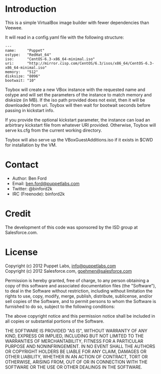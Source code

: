 Introduction
============

This is a simple VirtualBox image builder with fewer dependencies than Veewee.

It will read in a config.yaml file with the following structure:

    --- 
    name:     "Puppet"
    ostype:   "RedHat_64"
    iso:      "CentOS-6.3-x86_64-minimal.iso"
    uri:      "http://mirror.cisp.com/CentOS/6.3/isos/x86_64/CentOS-6.3-x86_64-minimal.iso"
    memory:   "512"
    disksize: "8096"
    bootwait: "10"

Toybox will create a new VBox instance with the requested name and ostype and
will set the parameters of the instance to match memory and disksize (in MB).
If the iso path provided does not exist, then it will be downloaded from uri.
Toybox will then wait for bootwait seconds before passing in kickstart info.

If you provide the optional kickstart parameter, the instance can load an arbirtrary
kickstart file from whatever URI provided. Otherwise, Toybox will serve ks.cfg
from the current working directory.

Toybox will also serve up the VBoxGuestAdditions.iso if it exists in $CWD for installation by the VM.

Contact
=======

* Author: Ben Ford
* Email: ben.ford@puppetlabs.com
* Twitter: @binford2k
* IRC (Freenode): binford2k

Credit
=======

The development of this code was sponsored by the ISD group at Salesforce.com.

License
=======

Copyright (c) 2012 Puppet Labs, info@puppetlabs.com  
Copyright (c) 2012 Salesforce.com, goehmen@salesforce.com

Permission is hereby granted, free of charge, to any person obtaining
a copy of this software and associated documentation files (the
"Software"), to deal in the Software without restriction, including
without limitation the rights to use, copy, modify, merge, publish,
distribute, sublicense, and/or sell copies of the Software, and to
permit persons to whom the Software is furnished to do so, subject to
the following conditions:

The above copyright notice and this permission notice shall be
included in all copies or substantial portions of the Software.

THE SOFTWARE IS PROVIDED "AS IS", WITHOUT WARRANTY OF ANY KIND,
EXPRESS OR IMPLIED, INCLUDING BUT NOT LIMITED TO THE WARRANTIES OF
MERCHANTABILITY, FITNESS FOR A PARTICULAR PURPOSE AND
NONINFRINGEMENT. IN NO EVENT SHALL THE AUTHORS OR COPYRIGHT HOLDERS BE
LIABLE FOR ANY CLAIM, DAMAGES OR OTHER LIABILITY, WHETHER IN AN ACTION
OF CONTRACT, TORT OR OTHERWISE, ARISING FROM, OUT OF OR IN CONNECTION
WITH THE SOFTWARE OR THE USE OR OTHER DEALINGS IN THE SOFTWARE.